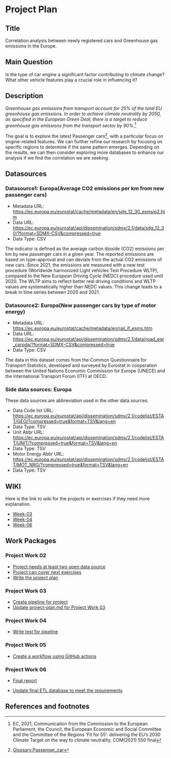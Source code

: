 # Project Plan

## Title
<!-- Give your project a short title. -->
Correlation analysis between newly registered cars and Greenhouse gas emissions in the Europe.

## Main Question

<!-- Think about one main question you want to answer based on the data. -->
Is the type of car engine a significant factor contributing to climate change? What other vehicle features play a crucial role in influencing it?

## Description

<!-- Describe your data science project in max. 200 words. Consider writing about why and how you attempt it. -->
*Greenhouse gas emissions from transport account for 25% of the total EU greenhouse gas emissions. In order to achieve climate neutrality by 2050, as specified in the European Green Deal, there is a target to reduce greenhouse gas emissions from the transport sector by 90%.*[^r1]

The goal is to explore the latest Passenger cars[^r2], with a particular focus on engine-related features. We can further refine our research by focusing on specific regions to determine if the same pattern emerges. Depending on the results, we can then consider exploring more databases to enhance our analysis if we find the correlation we are seeking.

## Datasources

<!-- Describe each datasources you plan to use in a section. Use the prefic "DatasourceX" where X is the id of the datasource. -->

### Datasource1:  Europa(Average CO2 emissions per km from new passenger cars)

* Metadata URL: <https://ec.europa.eu/eurostat/cache/metadata/en/sdg_12_30_esmsip2.htm>
* Data URL: <https://ec.europa.eu/eurostat/api/dissemination/sdmx/2.1/data/sdg_12_30/?format=SDMX-CSV&compressed=true>
* Data Type: CSV

The indicator is defined as the average carbon dioxide (CO2) emissions per km by new passenger cars in a given year. The reported emissions are based on type-approval and can deviate from the actual CO2 emissions of new cars. Since 2021, the emissions are measured with a new test procedure (Worldwide harmonized Light vehicles Test Procedure WLTP), compared to the New European Driving Cycle (NEDC) procedure used until 2020. The WLTP aims to reflect better real driving conditions and WLTP values are systematically higher than NEDC values. This change leads to a break in time series between 2020 and 2021.

### Datasource2:  Europa(New passenger cars by type of motor energy)

* Metadata URL: <https://ec.europa.eu/eurostat/cache/metadata/en/rail_if_esms.htm>
* Data URL: <https://ec.europa.eu/eurostat/api/dissemination/sdmx/2.1/data/road_eqr_carpda/?format=SDMX-CSV&compressed=true>
* Data Type: CSV

The data in this dataset comes from the Common Questionnaire for Transport Statistics, developed and surveyed by Eurostat in cooperation between the United Nations Economic Commission for Europe (UNECE) and the International Transport Forum (ITF) at OECD.

### Side data sources: Europa

These data sources are abbreviation used in the other data sources.

* Data Code list URL: <https://ec.europa.eu/eurostat/api/dissemination/sdmx/2.1/codelist/ESTAT/GEO/?compressed=true&format=TSV&lang=en>
* Data Type: TSV
* Unit Abbr URL: <https://ec.europa.eu/eurostat/api/dissemination/sdmx/2.1/codelist/ESTAT/UNIT/?compressed=true&format=TSV&lang=en>
* Data Type: TSV
* Motor Energy Abbr URL: <https://ec.europa.eu/eurostat/api/dissemination/sdmx/2.1/codelist/ESTAT/MOT_NRG/?compressed=true&format=TSV&lang=en>
* Data Type: TSV

## WIKI

Here is the link to wiki for the projects or exercises if they need more explanation.

* [Week-03][l1]
* [Week-04][l2]
* [Week-06][l3]

## Work Packages

<!-- List of work packages ordered sequentially, each pointing to an issue with more details. -->

### Project Work 02

* [Project needs at least two open data source][i2]
* [Project can cover next exercises][i3]
* [Write the project plan][i4]

### Project Work 03

* [Create pipeline for project][i5]
* [Update project-plan.md for Project Work 03][i6]

### Project Work 04

* [Write test for pipeline][i7]

### Project Work 05

* [Create a workflow using GitHub actions][i8]

### Project Work 06

* [Final report][i9]

* [Update final ETL database to meet the requirements][i10]

[i2]: https://github.com/rafoolin/made-template/issues/2
[i3]: https://github.com/rafoolin/made-template/issues/3
[i4]: https://github.com/rafoolin/made-template/issues/4
[i5]: https://github.com/rafoolin/made-template/issues/13
[i6]: https://github.com/rafoolin/made-template/issues/12
[i7]: https://github.com/rafoolin/made-template/issues/18
[i8]: https://github.com/rafoolin/made-template/issues/20
[i9]: https://github.com/rafoolin/made-template/issues/22
[i10]: https://github.com/rafoolin/made-template/issues/23

## References and footnotes

[^r1]: EC, 2021, Communication from the Commission to the European Parliament, the Council, the European Economic and Social Committee and the Committee of the Regions ‘Fit for 55’: delivering the EU’s 2030 Climate Target on the way to climate neutrality, COM(2021) 550 final

[^r2]: [Glossary:Passenger_car](https://ec.europa.eu/eurostat/statistics-explained/index.php?title=Glossary:Passenger_car)

[l1]: https://github.com/rafoolin/made-template/wiki/week_03
[l2]: https://github.com/rafoolin/made-template/wiki/week_04
[l3]: https://github.com/rafoolin/made-template/wiki/week_06
